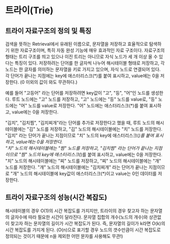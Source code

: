 # 트라이(Trie)

## 트라이 자료구조의 정의 및 특징

검색을 뜻하는 Retrieval에서 유래된 이름으로, 문자열을 저장하고 효율적으로 탐색하기 위한 자료구조이며, 특히 자동 완성 기능에 매우 효과적인 자료 구조이다.
자료구조의 형태는 트리 구조를 띄고 있으나 이진 트리는 아니므로 자식 노드가 세 개 이상 올 수 있다는 특징이 있다.
저장하려는 단어를 한 글자씩 나누어 해시테이블 형태로 저장하고, 각 노드는 한 글자를 의미하는 문자열을 키로 가지고 있으며, 자식 노드로 연결되어 있다.
각 단어가 끝나는 지점에는 key에 애스터리스크(\*)를 붙여 표시하고, value에는 0을 저장한다. (0 이외의 값이 와도 무관하다.)

예를 들어 "고등어" 라는 단어를 저장하려면 key값이 "고", "등", "어"인 노드를 생성한다.
루트 노드에는 "고" 노드를 저장하고, "고" 노드에는 "등" 노드를 value로, "등" 노드에는 "어" 노드를 value로 저장한다.
"어" 노드에는 애스터리스크(\*)를 붙여 표시하고, value에는 0을 저장한다.

"김치", "김치찜", "김치찌개"라는 단어를 추가로 저장한다고 했을 때,
루트 노드의 해시테이블에는 "김" 노드를 저장하고, "김" 노드의 해시테이블에는 "치" 노드를 저장한다. "김치" 라는 단어가 끝나는 지점이므로 "치" 노드의 key에 애스터리스크(_)를 붙여 표시하고, value에는 0을 저장한다.  
"치" 노드의 해시테이블에는 "찜" 노드를 저장하고, "김치찜" 라는 단어가 끝나는 지점이므로 "찜" 노드의 key에 애스터리스크(_)를 붙여 표시하고, value에는 0을 저장한다.  
"치" 노드의 해시테이블에는 "찌" 노드를 저장하고, "찌" 노드의 해시테이블에는 "개" 노드를 저장한다.
"개" 노드의 해시테이블에는 "김치찌개" 라는 단어가 끝나는 지점이므로 "개" 노드의 해시테이블에 key값이 애스터리스크(\*)이고 value는 0인 데이터를 저장한다.

## 트라이 자료구조의 성능(시간 복잡도)

해시테이블의 경우 O(1)의 시간 복잡도를 가지지만, 트라이의 경우 찾고자 하는 문자열의 글자수에 따라 필요한 시간이 달라진다.
문자열 집합의 개수(노드의 개수)와 상관없이 찾고자 하는 문자열의 길이가 시간 복잡도가 된다.
즉, 문자열의 길이가 k라면 O(k)의 시간 복잡도를 가지게 된다. (O(n)으로 표기할 경우 노드의 갯수만큼이 시간 복잡도로 정의되는 것이기 때문에 n을 제외한 어떤 문자를 사용해도 무관!)
